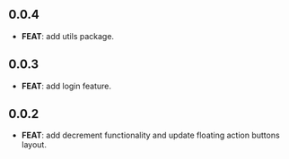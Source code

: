 ## 0.0.4

 - **FEAT**: add utils package.

## 0.0.3

 - **FEAT**: add login feature.

## 0.0.2

 - **FEAT**: add decrement functionality and update floating action buttons layout.

